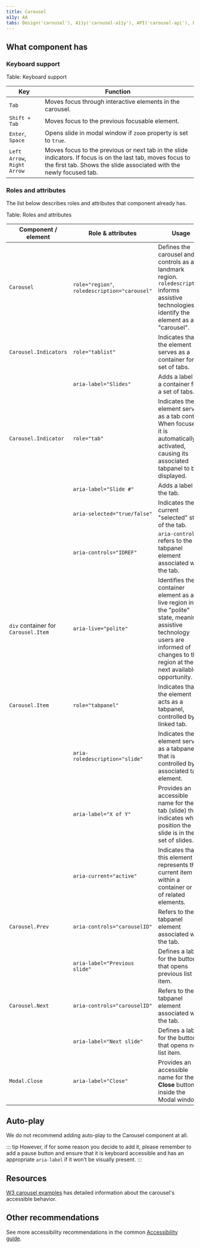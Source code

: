 ```yaml
---
title: Carousel
a11y: AA
tabs: Design('carousel'), A11y('carousel-a11y'), API('carousel-api'), Example('carousel-code'), Changelog('carousel-changelog')
---
```


## What component has

### Keyboard support

Table: Keyboard support

| Key                         | Function                                                                                                                                                   |
| --------------------------- | ---------------------------------------------------------------------------------------------------------------------------------------------------------- |
| `Tab`                       | Moves focus through interactive elements in the carousel.                                                                                                  |
| `Shift + Tab`               | Moves focus to the previous focusable element.                                                                                                             |
| `Enter`, `Space`            | Opens slide in modal window if `zoom` property is set to `true`.                                                                                           |
| `Left Arrow`, `Right Arrow` | Moves focus to the previous or next tab in the slide indicators. If focus is on the last tab, moves focus to the first tab. Shows the slide associated with the newly focused tab. |

### Roles and attributes

The list below describes roles and attributes that component already has.

Table: Roles and attributes

| Component / element                 | Role & attributes                                                                           | Usage                                                                                                                                                                                                                           |
| ----------------------------------- | ------------------------------------------------------------------------------------------- | ------------------------------------------------------------------------------------------------------------------------------------------------------------------------------------------------------------------------------- |
| `Carousel`                          | `role="region"`, `roledescription="carousel"`                                               | Defines the carousel and its controls as a landmark region. `roledescription` informs assistive technologies to identify the element as a "carousel".                                                             |
| `Carousel.Indicators`               | `role="tablist"`                                                     | Indicates that the element serves as a container for a set of tabs.                                                                                                                                                             |
|             | `aria-label="Slides"`                                                     | Adds a label to a container for a set of tabs.                                                                                                                                                             |
| `Carousel.Indicator`                | `role="tab"` | Indicates the element serves as a tab control. When focused, it is automatically activated, causing its associated tabpanel to be displayed. |
|  | `aria-label="Slide #"` | Adds a label to the tab. |
|  | `aria-selected="true/false"` | Indicates the current "selected" state of the tab. |
|  | `aria-controls="IDREF"` | `aria-controls` refers to the tabpanel element associated with the tab. |
| `div` container for `Carousel.Item` | `aria-live="polite"`                                                                        | Identifies the container element as a live region in the "polite" state, meaning assistive technology users are informed of changes to the region at the next available opportunity.                                            |
| `Carousel.Item`                     | `role="tabpanel"`   | Indicates that the element acts as a tabpanel, controlled by its linked tab.  |
|   |  `aria-roledescription="slide"`                    | Indicates the element serves as a tabpanel that is controlled by its associated tab element.                                                                                                                                    |
|   |  `aria-label="X of Y"`                    | Provides an accessible name for the tab (slide) that indicates what position the slide is in the set of slides.                                                                                                                                    |
|                                     |     `aria-current="active"`      | Indicates that this element represents the current item within a container or set of related elements. |
| `Carousel.Prev`                     | `aria-controls="carouselID"`  | Refers to the tabpanel element associated with the tab.                                                                                               |
|    | `aria-label="Previous slide"`                                 | Defines a label for the button that opens previous list item.  |
| `Carousel.Next`                     | `aria-controls="carouselID"`                                   | Refers to the tabpanel element associated with the tab.                                                                                                  |
|   | `aria-label="Next slide"`                                     | Defines a label for the button that opens next list item.  |                                                         |
| `Modal.Close`                       | `aria-label="Close"`                                                                        | Provides an accessible name for the **Close** button inside the Modal window.                                                                                                                                                   |

## Auto-play

We do not recommend adding auto-play to the Carousel component at all.

::: tip
However, if for some reason you decide to add it, please remember to add a pause button and ensure that it is keyboard accessible and has an appropriate `aria-label` if it won’t be visually present.
:::

## Resources

[W3 carousel examples](https://www.w3.org/WAI/ARIA/apg/patterns/carousel/) has detailed information about the carousel's accessible behavior.

## Other recommendations

See more accessibility recommendations in the common [Accessibility guide](/core-principles/a11y/a11y).

<!--@include: ./carousel-a11y-report.md-->
